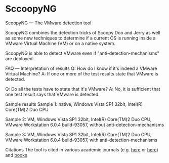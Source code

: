 # SccoopyNG
ScoopyNG — The VMware detection tool

ScoopyNG combines the detection tricks of Scoopy Doo and Jerry as well as some new techniques to determine if a current OS is running inside a VMware Virtual Machine (VM) or on a native system.

ScoopyNG is able to detect VMware even if "anti-detection-mechanisms" are deployed.


FAQ — Interpretation of results
Q: How do I know if it's indeed a VMware Virtual Machine?
A: If one or more of the test results state that VMware is detected.

Q: Do all the tests have to state that it's VMware?
A: No, it is sufficient that one test result says that VMware is detected.


Sample results
Sample 1: native, Windows Vista SP1 32bit, Intel(R) Core(TM)2 Duo CPU

Sample 2: VM, Windows Vista SP1 32bit, Intel(R) Core(TM)2 Duo CPU, VMware Workstation 6.0.4 build-93057, without anti-detection-mechanisms

Sample 3: VM, Windows Vista SP1 32bit, Intel(R) Core(TM)2 Duo CPU, VMware Workstation 6.0.4 build-93057, with anti-detection-mechanisms

Citations
The tool is cited in various academic journals (e.g. [here](https://scholar.google.de/scholar?q=scoopyng) or [here](https://scholar.google.de/scholar?q=trapkit.de/research/vmm)) and [books](https://www.google.com/search?tbm=bks&q=scoopyng)


